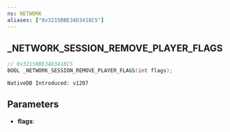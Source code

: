 ```yaml
---
ns: NETWORK
aliases: ["0x3215BBE34D3418C5"]
---
```

## _NETWORK_SESSION_REMOVE_PLAYER_FLAGS

```c
// 0x3215BBE34D3418C5
BOOL _NETWORK_SESSION_REMOVE_PLAYER_FLAGS(int flags);
```

```
NativeDB Introduced: v1207
```

## Parameters
* **flags**:
